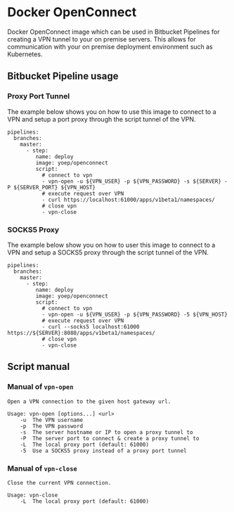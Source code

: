 # Docker OpenConnect

Docker OpenConnect image which can be used in Bitbucket Pipelines for creating a VPN tunnel to your on premise servers.
This allows for communication with your on premise deployment environment such as Kubernetes.

## Bitbucket Pipeline usage

### Proxy Port Tunnel
The example below shows you on how to use this image to connect to a VPN and setup a port proxy through the script tunnel of the VPN.

    pipelines:
      branches:
        master:
          - step:
             name: deploy
             image: yoep/openconnect
             script:
               # connect to vpn
               - vpn-open -u ${VPN_USER} -p ${VPN_PASSWORD} -s ${SERVER} -P ${SERVER_PORT} ${VPN_HOST}
               # execute request over VPN
               - curl https://localhost:61000/apps/v1beta1/namespaces/
               # close vpn
               - vpn-close

### SOCKS5 Proxy
The example below show you on how to user this image to connect to a VPN and setup a SOCKS5 proxy through the script tunnel of the VPN.

    pipelines:
      branches:
        master:
          - step:
             name: deploy
             image: yoep/openconnect
             script:
               # connect to vpn
               - vpn-open -u ${VPN_USER} -p ${VPN_PASSWORD} -5 ${VPN_HOST}
               # execute request over VPN
               - curl --socks5 localhost:61000 https://${SERVER}:8080/apps/v1beta1/namespaces/
               # close vpn
               - vpn-close

## Script manual

### Manual of `vpn-open`

    Open a VPN connection to the given host gateway url.
    
    Usage: vpn-open [options...] <url>
        -u  The VPN username
        -p  The VPN password
        -s  The server hostname or IP to open a proxy tunnel to
        -P  The server port to connect & create a proxy tunnel to
        -L  The local proxy port (default: 61000)
        -5  Use a SOCKS5 proxy instead of a proxy port tunnel
        
### Manual of `vpn-close`

    Close the current VPN connection.
    
    Usage: vpn-close
        -L  The local proxy port (default: 61000)
